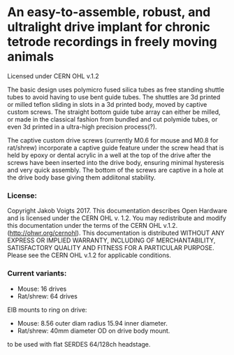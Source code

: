 # An easy-to-assemble, robust, and ultralight drive implant for chronic tetrode recordings in freely moving animals

Licensed under CERN OHL v.1.2


The basic design uses polymicro fused silica tubes as free standing shuttle tubes to avoid having to use bent guide tubes.
The shuttles are 3d printed or milled teflon sliding in slots in a 3d printed body, moved by captive custom screws.
The straight bottom guide tube array can either be milled, or made in the classical fashion from bundled and cut polymide tubes, or even 3d printed in a ultra-high precision process(?).

The captive custom drive screws (currently M0.6 for mouse and M0.8 for rat/shrew) incorporate a captive guide feature under the screw head that is held by epoxy or dental acrylic in a well at the top of the drive after the screws have been inserted into the drive body, ensuring minimal hysteresis and very quick assembly. The bottom of the screws are captive in a hole at the drive body base giving them addiitonal stability.


### License:

Copyright Jakob Voigts 2017.
This documentation describes Open Hardware and is licensed under the CERN OHL v. 1.2.
You may redistribute and modify this documentation under the terms of the CERN OHL v.1.2. (http://ohwr.org/cernohl). 
This documentation is distributed WITHOUT ANY EXPRESS OR IMPLIED WARRANTY, INCLUDING OF MERCHANTABILITY, SATISFACTORY QUALITY AND FITNESS FOR A PARTICULAR PURPOSE. Please see the CERN OHL v.1.2 for applicable conditions.


### Current variants:
- Mouse: 16 drives
- Rat/shrew: 64 drives


EIB mounts to ring on drive:
- Mouse: 8.56 outer diam radius 15.94 inner diameter.
- Rat/shrew: 40mm diameter OD on drive body mount.

to be used with flat SERDES 64/128ch headstage.


